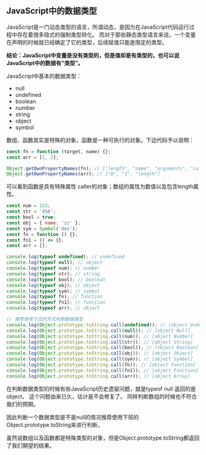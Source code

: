 ## JavaScript中的数据类型

JavaScript是一门动态类型的语言，所谓动态，是因为在JavaScript代码运行过程中存在着很多隐式的强制类型转化。
而对于那些静态类型语言来说，一个变量在声明的时候就已经确定了它的类型，后续赋值只能是限定的类型。

**结论：JavaScript中变量是没有类型的，但是值却是有类型的，也可以说JavaScript中的数据有“类型”。**

JavaScript中基本的数据类型：
- null
- undefined
- boolean
- number
- string
- object
- symbol
  
数组、函数其实是特殊的对象，函数是一种可执行的对象。下边代码予以说明：
```javascript
const fn = function (target, name) {};
const arr = [1, 2];

Object.getOwnPropertyNames(fn); // ["length", "name", "arguments", "caller", "prototype"]
Object.getOwnPropertyNames(arr); // ["0", "1", "length"]
```
可以看到函数是具有特殊属性 caller的对象；数组的属性为数值以及包含length属性。

```javascript
const num = 123;
const str = '456';
const bool = true;
const obj = { name: 'zz' };
const sym = Symbol('des');
const fn = function () {};
const fn1 = () => {};
const arr = [];

console.log(typeof undefined); // undefined
console.log(typeof null); // object
console.log(typeof num); // number
console.log(typeof str); // string
console.log(typeof bool); // boolean
console.log(typeof obj); // object
console.log(typeof sym); // symbol
console.log(typeof fn); // function
console.log(typeof fn1); // function
console.log(typeof arr); // object

// 推荐使用下边的方式判断数据类型
console.log(Object.prototype.toString.call(undefined)); // [object Undefined]
console.log(Object.prototype.toString.call(null)); // [object Null]
console.log(Object.prototype.toString.call(num)); // [object Number]
console.log(Object.prototype.toString.call(str)); // [object String]
console.log(Object.prototype.toString.call(bool)); // [object Boolean]
console.log(Object.prototype.toString.call(obj)); // [object Object]
console.log(Object.prototype.toString.call(sym)); // [object Symbol]
console.log(Object.prototype.toString.call(fn)); // [object Function]
console.log(Object.prototype.toString.call(fn1)); // [object Function]
console.log(Object.prototype.toString.call(arr)); // [object Array]
```
在判断数据类型的时候有些JavaScript历史遗留问题，就是typeof null 返回的是object，
这个问题由来已久，估计是不会修复了。
同样判断数组的时候也不符合我们的预期。

因此判断一个数据类型是不是null的情况推荐使用下班的Object.prototype.toString来进行判断。

虽然说数组以及函数都是特殊类型的对象，但是Object.prototype.toString都返回了我们期望的结果。
